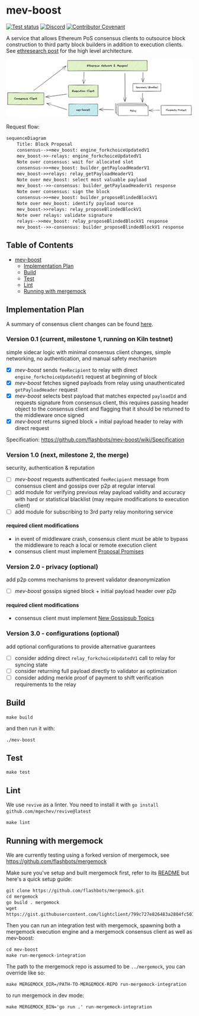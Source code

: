 # mev-boost

[![Test status](https://github.com/flashbots/mev-boost/workflows/Go/badge.svg)](https://github.com/flashbots/mev-boost/actions?query=workflow%3A%22Go%22)
[![Discord](https://img.shields.io/discord/755466764501909692)](https://discord.gg/7hvTycdNcK)
[![Contributor Covenant](https://img.shields.io/badge/Contributor%20Covenant-2.1-4baaaa.svg)](CODE_OF_CONDUCT.md)

A service that allows Ethereum PoS consensus clients to outsource block construction to third party block builders in addition to execution clients. See [ethresearch post](https://ethresear.ch/t/mev-boost-merge-ready-flashbots-architecture/11177/) for the high level architecture.

![mev-boost service integration overview](docs/mev-boost-integration-overview.png)

Request flow:

```mermaid
sequenceDiagram
    Title: Block Proposal
    consensus-->+mev_boost: engine_forkchoiceUpdatedV1
    mev_boost->>-relays: engine_forkchoiceUpdatedV1
    Note over consensus: wait for allocated slot
    consensus->>+mev_boost: builder_getPayloadHeaderV1
    mev_boost->>relays: relay_getPayloadHeaderV1
    Note over mev_boost: select most valuable payload
    mev_boost-->>-consensus: builder_getPayloadHeaderV1 response
    Note over consensus: sign the block
    consensus->>+mev_boost: builder_proposeBlindedBlockV1
    Note over mev_boost: identify payload source
    mev_boost->>relays: relay_proposeBlindedBlockV1
    Note over relays: validate signature
    relays-->>mev_boost: relay_proposeBlindedBlockV1 response
    mev_boost-->>-consensus: builder_proposeBlindedBlockV1 response
```

## Table of Contents
- [mev-boost](#mev-boost)
  - [Implementation Plan](#implementation-plan)
  - [Build](#build)
  - [Test](#test)
  - [Lint](#lint)
  - [Running with mergemock](#running-with-mergemock)

## Implementation Plan

A summary of consensus client changes can be found [here](https://hackmd.io/@paulhauner/H1XifIQ_t).

### Version 0.1 (current, milestone 1, running on Kiln testnet)

simple sidecar logic with minimal consensus client changes, simple networking, no authentication, and manual safety mechanism

- [x] _mev-boost_ sends `feeRecipient` to relay with direct `engine_forkchoiceUpdatedV1` request at beginning of block
- [x] _mev-boost_ fetches signed payloads from relay using unauthenticated `getPayloadHeader` request
- [x] _mev-boost_ selects best payload that matches expected `payloadId` and requests signature from consensus client, this requires passing header object to the consensus client and flagging that it should be returned to the middleware once signed
- [x] _mev-boost_ returns signed block + initial payload header to relay with direct request

Specification: https://github.com/flashbots/mev-boost/wiki/Specification

### Version 1.0 (next, milestone 2, the merge)

security, authentication & reputation

- [ ] _mev-boost_ requests authenticated `feeRecipient` message from consensus client and gossips over p2p at regular interval
- [ ] add module for verifying previous relay payload validity and accuracy with hard or statistical blacklist (may require modifications to execution client)
- [ ] add module for subscribing to 3rd party relay monitoring service

#### required client modifications

- in event of middleware crash, consensus client must be able to bypass the middleware to reach a local or remote execution client
- consensus client must implement [Proposal Promises](https://hackmd.io/@paulhauner/H1XifIQ_t#Change-2-Proposal-Promises)

### Version 2.0 - privacy (optional)

add p2p comms mechanisms to prevent validator deanonymization

- [ ] _mev-boost_ gossips signed block + initial payload header over p2p

#### required client modifications

- consensus client must implement [New Gossipsub Topics](https://hackmd.io/@paulhauner/H1XifIQ_t#Change-3-New-Gossipsub-Topics)

### Version 3.0 - configurations (optional)

add optional configurations to provide alternative guarantees

- [ ] consider adding direct `relay_forkchoiceUpdatedV1` call to relay for syncing state
- [ ] consider returning full payload directly to validator as optimization
- [ ] consider adding merkle proof of payment to shift verification requirements to the relay

## Build

```
make build
```

and then run it with:

```
./mev-boost
```

## Test

```
make test
```

## Lint

We use `revive` as a linter. You need to install it with `go install github.com/mgechev/revive@latest`

```
make lint
```

## Running with mergemock

We are currently testing using a forked version of mergemock, see https://github.com/flashbots/mergemock

Make sure you've setup and built mergemock first, refer to its [README](https://github.com/flashbots/mergemock#quick-start) but here's a quick setup guide:

```
git clone https://github.com/flashbots/mergemock.git
cd mergemock
go build . mergemock
wget https://gist.githubusercontent.com/lightclient/799c727e826483a2804fc5013d0d3e3d/raw/2e8824fa8d9d9b040f351b86b75c66868fb9b115/genesis.json
```

Then you can run an integration test with mergemock, spawning both a mergemock execution engine and a mergemock consensus client as well as mev-boost:

```
cd mev-boost
make run-mergemock-integration
```

The path to the mergemock repo is assumed to be `../mergemock`, you can override like so:

```
make MERGEMOCK_DIR=/PATH-TO-MERGEMOCK-REPO run-mergemock-integration
```

to run mergemock in dev mode:

```
make MERGEMOCK_BIN='go run .' run-mergemock-integration
```
